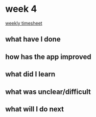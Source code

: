 # week 4

[weekly timesheet](https://github.com/nigoshh/huff-n-puff/blob/master/documentation/timesheet.md#week-4)

## what have I done

## how has the app improved

## what did I learn

## what was unclear/difficult

## what will I do next
